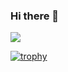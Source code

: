 ### Hi there 👋

<!--
**AbinashBishoyi/AbinashBishoyi** is a ✨ _special_ ✨ repository because its `README.md` (this file) appears on your GitHub profile.

Here are some ideas to get you started:

- 🔭 I’m currently working on ...
- 🌱 I’m currently learning ...
- 👯 I’m looking to collaborate on ...
- 🤔 I’m looking for help with ...
- 💬 Ask me about ...
- 📫 How to reach me: ...
- 😄 Pronouns: ...
- ⚡ Fun fact: ...
-->
![](https://komarev.com/ghpvc/?username=AbinashBishoyi)

[![trophy](https://github-profile-trophy.vercel.app/?username=AbinashBishoyi)](https://github.com/ryo-ma/github-profile-trophy)

